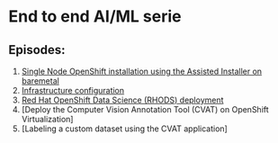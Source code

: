 # End to end AI/ML serie

## Episodes:
1. [Single Node OpenShift installation using the Assisted Installer on baremetal]()
2. [Infrastructure configuration]()
3. [Red Hat OpenShift Data Science (RHODS) deployment]()
4. [Deploy the Computer Vision Annotation Tool (CVAT) on OpenShift Virtualization]
5. [Labeling a custom dataset using the CVAT application]

